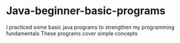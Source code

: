 # Java-beginner-basic-programs
I practiced some basic java programs to strengthen my programming fundamentals These programs cover simple concepts
